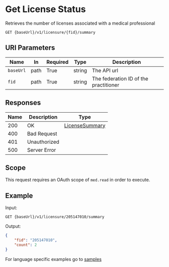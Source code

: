 # Get License Status

Retrieves the number of licenses associated with a medical professional
 
```HTTP 
GET {baseUrl}/v1/licensure/{fid}/summary
```

## URI Parameters

| Name | In | Required | Type | Description |
| ---- | -- | -------- | ---- | ----------- |
| `baseUrl` | path | True | string| The API url |
| `fid` | path | True | string | The federation ID of the practitioner |

## Responses

| Name | Description     | Type  |
| ---- | --------------- | ----- |
| 200  | OK              | [LicenseSummary](../Types/LicenseSummary.md) |
| 400  | Bad Request     |  |
| 401  | Unauthorized    |  |
| 500  | Server Error    |  |

## Scope

This request requires an OAuth scope of `med.read` in order to execute.

## Example

Input:

```HTTP
GET {baseUrl}/v1/licensure/205147010/summary
```

Output:

```json
{
    "fid": "205147010",
    "count": 2
}
```

For language specific examples go to [samples](/Samples/)